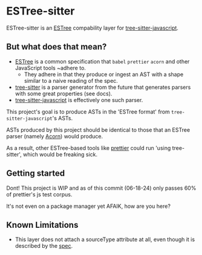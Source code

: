 # ESTree-sitter
ESTree-sitter is an [ESTree](https://github.com/estree/estree) compability layer for [tree-sitter-javascript](https://github.com/tree-sitter/tree-sitter-javascript).

## But what does that mean?
- [ESTree](https://github.com/estree/estree) is a common specification that `babel` `prettier` `acorn` and other JavaScript tools ~adhere to. 
  - They adhere in that they produce or ingest an AST with a shape similar to a naive reading of the spec.
- [tree-sitter](https://tree-sitter.github.io/) is a parser generator from the future that generates parsers with some great properties (see docs).
- [tree-sitter-javascript](https://github.com/tree-sitter/tree-sitter-javascript) is effectively one such parser.

This project's goal is to produce ASTs in the 'ESTree format' from `tree-sitter-javascript`'s ASTs. 

ASTs produced by this project should be identical to those that an ESTree parser (namely [Acorn](https://github.com/acornjs/acorn)) would produce.

As a result, other ESTree-based tools like [prettier](https://prettier.io/) could run 'using tree-sitter', which would be freaking sick.

## Getting started

Dont! This project is WIP and as of this commit (06-18-24) only passes 60% of prettier's js test corpus. 

It's not even on a package manager yet AFAIK, how are you here?

## Known Limitations

- This layer does not attach a sourceType attribute at all, even though it is described by the [spec](https://github.com/estree/estree/blob/master/es2015.md#programs).